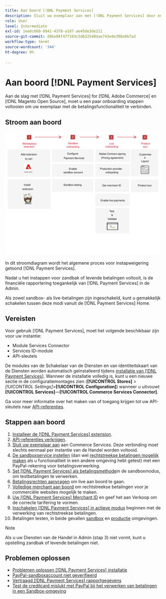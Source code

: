 ```yaml
---
title: Aan boord [!DNL Payment Services]
description: Sluit uw exemplaar aan met [!DNL Payment Services] door een paar instapstappen te voltooien.
role: User
level: Intermediate
exl-id: 1ee8c660-0941-4378-a1d7-ae45de3de211
source-git-commit: d8be88f47f103c5d632540dae743ede398a9b7ad
workflow-type: tm+mt
source-wordcount: '344'
ht-degree: 0%

---
```


# Aan boord [!DNL Payment Services]

Aan de slag met [!DNL Payment Services] for [!DNL Adobe Commerce] en [!DNL Magento Open Source], moet u een paar onboarding stappen voltooien om uw exemplaar met de betalingsfunctionaliteit te verbinden.

## Stroom aan boord

![Stroom aan boord](assets/onboarding-diagram.svg)

In dit stroomdiagram wordt het algemene proces voor instapweigering getoond [!DNL Payment Services].

Nadat u het instappen voor zandbak of levende betalingen voltooit, is de financiële rapportering toegankelijk van [!DNL Payment Services] in de Admin.

Als zowel sandbox- als live-betalingen zijn ingeschakeld, kunt u gemakkelijk schakelen tussen deze modi vanuit de [!DNL Payment Services] Home.

## Vereisten

Voor gebruik [!DNL Payment Services], moet het volgende beschikbaar zijn voor uw instantie:

* Module Services Connector
* Services ID-module
* API-sleutels

De modules van de Schakelaar van de Diensten en van identiteitskaart van de Diensten worden automatisch geïnstalleerd tijdens [installatie van [!DNL Payment Services]](install.md). Wanneer de installatie volledig is, kunt u een nieuwe sectie in de configuratiemontages zien (**[!UICONTROL Stores]** > _[!UICONTROL Settings]_>**[!UICONTROL Configuration]**) wanneer u uitvouwt **[!UICONTROL Services]**—**[!UICONTROL Commerce Services Connector]**.

Ga voor meer informatie over het maken van of toegang krijgen tot uw API-sleutels naar [API-referenties](#obtain-api-credentials).

## Stappen aan boord

1. [Installeer de [!DNL Payment Services] extension](install.md#get-payment-services).
1. [API-referenties verkrijgen](connect.md#obtain-api-credentials).
1. [Sluit uw exemplaar aan](connect.md#configure-commerce-services) aan Commerce Services. Deze verbinding moet slechts eenmaal per instantie van de Handel worden voltooid.
1. [De sandboxservice instellen](sandbox.md#enable-sandbox-testing) (dan wel [rechtstreekse betalingen mogelijk maken](sandbox.md#enable-live-payments) als u functionaliteit in een andere omgeving hebt getest) met een PayPal-rekening voor betalingsverwerking.
1. [Set [!DNL Payment Services] als betalingsmethode](production.md#set-payment-services-as-payment-method)in de sandboxmodus, om testbetalingen te verwerken.
1. [Betalingsrechten aanvragen](production.md#request-payments-entitlement-from-adobe) om live aan boord te gaan.
1. [Volledige merchant aan boord](production.md#complete-merchant-onboarding) om rechtstreekse betalingen voor je commerciële websites mogelijk te maken.
1. [Uw [!DNL Payment Services] Merchant ID](production.md#configure-pricing-tier) en geef het aan Verkoop om de correcte tarifering te vormen.
1. [Inschakelen [!DNL Payment Services] in actieve modus](production.md#enable-live-payments) beginnen met de verwerking van rechtstreekse betalingen.
1. Betalingen testen, in beide gevallen [sandbox](sandbox.md#test-in-sandbox-environment) en [productie](production.md#test-in-production) omgevingen.

>[!NOTE]
>
>Als u uw Diensten van de Handel in Admin (stap 3) niet vormt, kunt u opstelling zandbak of levende betalingen niet.

## Problemen oplossen

* [Problemen oplossen [!DNL Payment Services] installatie](https://experienceleague.adobe.com/docs/commerce-knowledge-base/kb/troubleshooting/payments/payservices-install.html?lang=en)
* [PayPal-sandboxaccount niet geverifieerd](https://experienceleague.adobe.com/docs/commerce-knowledge-base/kb/troubleshooting/payments/payservices-paypal-acct.html)
* [Vertraagd [!DNL Payment Services] rapportgegevens](https://experienceleague.adobe.com/docs/commerce-knowledge-base/kb/troubleshooting/payments/payservices-report-info-delayed.html)
* [Test de creditcard mislukt met PayPal bij het verwerken van betalingen in een Sandbox-omgeving](https://experienceleague.adobe.com/docs/commerce-knowledge-base/kb/troubleshooting/payments/payservices-cc-sandbox-failure.html?lang=en)
